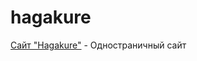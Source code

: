 # hagakure

[Сайт "Hagakure"](https://andoriweb.github.io/hagakure/src/ "Посмотреть сайт") - Одностраничный сайт
